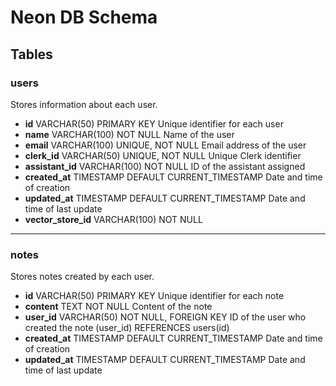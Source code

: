# Neon DB Schema

## Tables

### users
Stores information about each user.

- **id**           VARCHAR(50)      PRIMARY KEY                     Unique identifier for each user
- **name**         VARCHAR(100)     NOT NULL                        Name of the user
- **email**        VARCHAR(100)     UNIQUE, NOT NULL                Email address of the user
- **clerk_id**     VARCHAR(50)      UNIQUE, NOT NULL                Unique Clerk identifier
- **assistant_id**  VARCHAR(100)    NOT NULL                        ID of the assistant assigned
- **created_at**    TIMESTAMP       DEFAULT CURRENT_TIMESTAMP       Date and time of creation
- **updated_at**    TIMESTAMP       DEFAULT CURRENT_TIMESTAMP       Date and time of last update
- **vector_store_id** VARCHAR(100)  NOT NULL

---

### notes
Stores notes created by each user.

- **id**           VARCHAR(50)   PRIMARY KEY                     Unique identifier for each note
- **content**      TEXT          NOT NULL                        Content of the note
- **user_id**       VARCHAR(50)  NOT NULL, FOREIGN KEY           ID of the user who created the note
                                (user_id) REFERENCES users(id)  
- **created_at**    TIMESTAMP     DEFAULT CURRENT_TIMESTAMP       Date and time of creation
- **updated_at**    TIMESTAMP     DEFAULT CURRENT_TIMESTAMP       Date and time of last update
